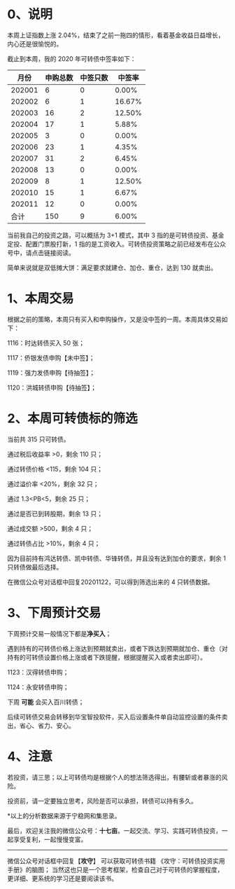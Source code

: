# 0、说明

本周上证指数上涨 2.04%，结束了之前一拖四的情形，看着基金收益日益增长，内心还是很愉悦的。

截止到本周，我的 2020 年可转债中签率如下：

| 月份   | 申购总数 | 中签只数 | 中签率 |
| ------ | -------- | -------- | ------ |
| 202001 | 6        | 0        | 0.00%  |
| 202002 | 6        | 1        | 16.67% |
| 202003 | 16       | 2        | 12.50% |
| 202004 | 17       | 1        | 5.88%  |
| 202005 | 3        | 0        | 0.00%  |
| 202006 | 23       | 1        | 4.35%  |
| 202007 | 31       | 2        | 6.45%  |
| 202008 | 13       | 0        | 0.00%  |
| 202009 | 8        | 1        | 12.50% |
| 202010 | 15       | 1        | 6.67%  |
| 202011 | 12       | 0        | 0.00%  |
| 合计   | 150      | 9        | 6.00%  |

当前我自己的投资之路，可以概括为 3+1 模式，其中 3 指的是可转债投资、基金定投、配置门票股打新，1 指的是工资收入。可转债投资策略之前已经发布在公众号中，请点击链接阅读。

简单来说就是双低摊大饼：满足要求就建仓、加仓、重仓，达到 130 就卖出。

# 1、本周交易

根据之前的策略，本周只有买入和申购操作，又是没中签的一周。本周具体交易如下：

1116：时达转债买入 50 张；

1117：侨银发债申购【未中签】；

1119：强力发债申购【待抽签】；

1120：洪城转债申购【待抽签】；

# 2、本周可转债标的筛选

当前共 315 只可转债。

通过税后收益率 >0，剩余 110 只；

通过转债价格 <115，剩余 104 只；

通过溢价率 <20%，剩余 32 只；

通过 1.3<PB<5，剩余 25 只；

通过是否已到转股期，剩余 13 只；

通过成交额 >500，剩余 4 只；

通过转债占比 >10%，剩余 4 只；

因为目前持有鸿达转债、凯中转债、华锋转债，并且没有达到加仓的要求，剩余 1 只转债做最后选择。

在微信公众号对话框中回复20201122，可以得到筛选出来的 4 只转债数据。

# 3、下周预计交易

下周预计交易一般情况下都是**净买入**；

遇到持有的可转债价格上涨达到预期就卖出，或者下跌达到预期就加仓、重仓（对持有的可转债设置价格上涨或者下跌提醒，根据提醒买入或者卖出即可）。

1123：汉得转债申购；

1124：永安转债申购；

下周 **可能** 会买入百川转债；

后续可转债交易会转移到华宝智投软件，买入后设置条件单自动监控设置的条件卖出，省心、省力、安心。

# 4、注意

若投资，请三思；以上可转债均是根据个人的想法筛选得出，有腰斩或者暴涨的风险。

投资前，请一定要独立思考，风险是否可以承担，转债可以持有多久。

*以上的分析数据来源于宁稳网和集思录。

最后，欢迎关注我的微信公众号：**十七亩**。一起交流、学习、实践可转债投资，一起享受复利，一起慢慢变富。

---

微信公众号对话框中回复【**攻守**】 可以获取可转债书籍 《攻守：可转债投资实用手册》的脑图； 当然这也只是一个思考框架，检查自己对于可转债的掌握程度，更详细、更系统的学习还是要阅读该书。 
